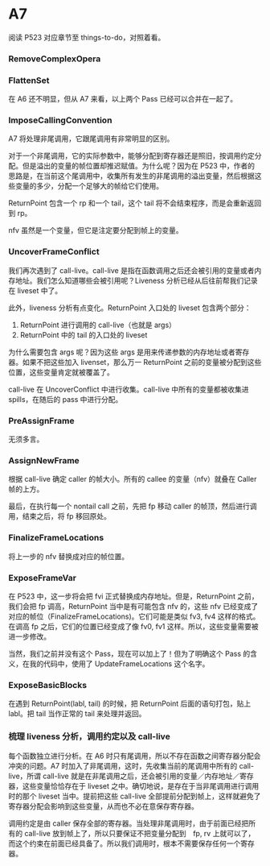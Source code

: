 # A7

阅读 P523 对应章节至  things-to-do，对照着看。

### RemoveComplexOpera
### FlattenSet

在 A6 还不明显，但从 A7 来看，以上两个 Pass 已经可以合并在一起了。

### ImposeCallingConvention

A7 将处理非尾调用，它跟尾调用有非常明显的区别。

对于一个非尾调用，它的实际参数中，能够分配到寄存器还是照旧，按调用约定分配。但是溢出的变量的帧位置却推迟赋值。为什么呢？因为在 P523 中，作者的思路是，在当前这个尾调用中，收集所有发生的非尾调用的溢出变量，然后根据这些变量的多少，分配一个足够大的帧给它们使用。

ReturnPoint 包含一个 rp 和一个 tail，这个 tail 将不会结束程序，而是会重新返回到 rp。

nfv 虽然是一个变量，但它是注定要分配到帧上的变量。

### UncoverFrameConflict

我们再次遇到了 call-live。call-live 是指在函数调用之后还会被引用的变量或者内存地址。我们怎么知道哪些会被引用呢？Liveness 分析已经从后往前帮我们记录在 liveset 中了。

此外，liveness 分析有点变化。ReturnPoint 入口处的 liveset 包含两个部分：

1. ReturnPoint 进行调用的 call-live（也就是 args） 
2. ReturnPoint 中的 tail 的入口处的 liveset

为什么需要包含 args 呢？因为这些 args 是用来传递参数的内存地址或者寄存器。如果不把这些加入 livenset，那么万一 ReturnPoint 之前的变量被分配到这些位置，这些变量肯定就被覆盖了。

call-live 在 UncoverConflict 中进行收集。call-live 中所有的变量都被收集进 spills，在随后的 pass 中进行分配。

### PreAssignFrame

无须多言。


### AssignNewFrame

根据 call-live 确定 caller 的帧大小。所有的 callee 的变量（nfv）就叠在 Caller 帧的上方。

最后，在执行每一个 nontail call 之前，先把 fp 移动 caller 的帧顶，然后进行调用，结束之后，将 fp 移回原处。

### FinalizeFrameLocations

将上一步的 nfv 替换成对应的帧位置。

### ExposeFrameVar

在 P523 中，这一步将会把 fvi 正式替换成内存地址。但是，ReturnPoint 之前，我们会把 fp 调高，ReturnPoint 当中是有可能包含 nfv 的，这些 nfv 已经变成了对应的帧位（FinalizeFrameLocations)。它们可能是类似 fv3, fv4 这样的格式。在调高 fp 之后，它们的位置已经变成了像 fv0, fv1 这样。所以，这些变量需要被进一步修改。

当然，我们之前并没有这个 Pass，现在可以加上了！但为了明确这个 Pass 的含义，在我的代码中，使用了 UpdateFrameLocations 这个名字。


### ExposeBasicBlocks

在遇到 ReturnPoint(labl, tail) 的时候，把 ReturnPoint 后面的语句打包，贴上 labl。把 tail 当作正常的 tail 来处理并返回。


### 梳理 liveness 分析，调用约定以及 call-live

每个函数独立进行分析。在 A6 时只有尾调用，所以不存在函数之间寄存器分配会冲突的问题。A7 时加入了非尾调用，这时，先收集当前的尾调用中所有的 call-live，所谓 call-live 就是在非尾调用之后，还会被引用的变量／内存地址／寄存器，这些变量恰恰存在于 liveset 之中。确切地说，是存在于当非尾调用进行调用时的那个 liveset 当中。提前把这些 call-live 全部提前分配到帧上，这样就避免了寄存器分配会影响到这些变量，从而也不必在意保存寄存器。

调用约定是由 caller 保存全部的寄存器。当处理非尾调用时，由于前面已经把所有的 call-live 放到帧上了，所以只要保证不把变量分配到　fp, rv 上就可以了，而这个约束在前面已经具备了。所以我们调用时，根本不需要保存任何一个寄存器。
